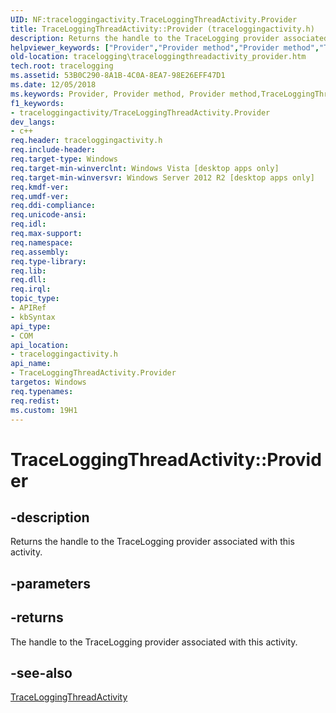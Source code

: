 ```yaml
---
UID: NF:traceloggingactivity.TraceLoggingThreadActivity.Provider
title: TraceLoggingThreadActivity::Provider (traceloggingactivity.h)
description: Returns the handle to the TraceLogging provider associated with this activity.helpviewer_keywords: ["Provider","Provider method","Provider method","TraceLoggingThreadActivity interface","TraceLoggingThreadActivity interface","Provider method","TraceLoggingThreadActivity.Provider","TraceLoggingThreadActivity::Provider","tracelogging.traceloggingthreadactivity_provider","traceloggingactivity/TraceLoggingThreadActivity::Provider"]
old-location: tracelogging\traceloggingthreadactivity_provider.htm
tech.root: tracelogging
ms.assetid: 53B0C290-8A1B-4C0A-8EA7-98E26EFF47D1
ms.date: 12/05/2018
ms.keywords: Provider, Provider method, Provider method,TraceLoggingThreadActivity interface, TraceLoggingThreadActivity interface,Provider method, TraceLoggingThreadActivity.Provider, TraceLoggingThreadActivity::Provider, tracelogging.traceloggingthreadactivity_provider, traceloggingactivity/TraceLoggingThreadActivity::Provider
f1_keywords:
- traceloggingactivity/TraceLoggingThreadActivity.Provider
dev_langs:
- c++
req.header: traceloggingactivity.h
req.include-header: 
req.target-type: Windows
req.target-min-winverclnt: Windows Vista [desktop apps only]
req.target-min-winversvr: Windows Server 2012 R2 [desktop apps only]
req.kmdf-ver: 
req.umdf-ver: 
req.ddi-compliance: 
req.unicode-ansi: 
req.idl: 
req.max-support: 
req.namespace: 
req.assembly: 
req.type-library: 
req.lib: 
req.dll: 
req.irql: 
topic_type:
- APIRef
- kbSyntax
api_type:
- COM
api_location:
- traceloggingactivity.h
api_name:
- TraceLoggingThreadActivity.Provider
targetos: Windows
req.typenames: 
req.redist: 
ms.custom: 19H1
---
```


# TraceLoggingThreadActivity::Provider


## -description


Returns the handle to the TraceLogging provider associated with this activity.


## -parameters






## -returns



The handle to the TraceLogging provider associated with this activity.




## -see-also




<a href="https://docs.microsoft.com/windows/desktop/api/traceloggingactivity/nl-traceloggingactivity-traceloggingthreadactivity~r1">TraceLoggingThreadActivity</a>
 

 

